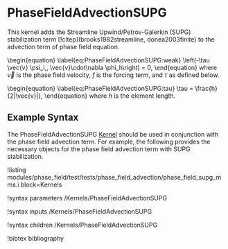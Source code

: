 # PhaseFieldAdvectionSUPG

This kernel adds the Streamline Upwind/Petrov-Galerkin (SUPG) stabilization
term [!citep](brooks1982streamline, donea2003finite) to the advection term of phase field equation.

\begin{equation}
\label{eq:PhaseFieldAdvectionSUPG:weak}
\left(-\tau \vec{v} \psi_i,\, \vec{v}\cdot\nabla \phi_h\right) = 0,
\end{equation}
where $\vec{v}$ is the phase field velocity, $f$ is the forcing term, and $\tau$ as defined below.

\begin{equation}
\label{eq:PhaseFieldAdvectionSUPG:tau}
\tau = \frac{h}{2\|\vec{v}\|},
\end{equation}
where $h$ is the element length.

## Example Syntax

The PhaseFieldAdvectionSUPG [Kernel](syntax/Kernels/index.md) should be used in conjunction with the phase field advection term.
For example, the following provides the necessary objects for the phase field advection term with SUPG stabilization.

!listing modules/phase_field/test/tests/phase_field_advection/phase_field_supg_mms.i block=Kernels


!syntax parameters /Kernels/PhaseFieldAdvectionSUPG

!syntax inputs /Kernels/PhaseFieldAdvectionSUPG

!syntax children /Kernels/PhaseFieldAdvectionSUPG



!bibtex bibliography
